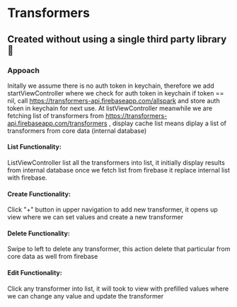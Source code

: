 # Transformers

## Created without using a single third party library :muscle:

### Appoach
Initally we assume there is no auth token in keychain, therefore we add startViewController where we check for auth token in keychain if token == nil, call https://transformers-api.firebaseapp.com/allspark and store auth token in keychain for next use. At listViewController meanwhile we are fetching list of transformers from https://transformers-api.firebaseapp.com/transformers , display cache list means diplay a list of transformers from core data (internal database)


#### List Functionality:
ListViewController list all the transformers into list, it initially display results from internal database once we fetch list from firebase it replace internal list with firebase.
 
#### Create Functionality:
Click "+" button in upper navigation to add new transformer, it opens up view where we can set values and create a new transformer

#### Delete Functionality:
Swipe to left to delete any transformer, this action delete that particular from core data as well from firebase

#### Edit Functionality:
Click any transformer into list, it will took to view with prefilled values where we can change any value and update the transformer
